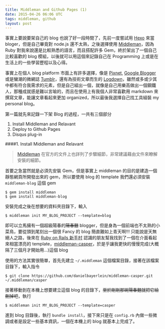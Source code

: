 ```yaml
---
title: Middleman and Github Pages (1)
date: 2015-04-26 06:06 UTC
tags: middleman, github
layout: post
---
```


事實上要說要架自己的 blog 也說了好一段時間了，先前一度嘗試用 [Hexo](https://hexo.io/zh-tw/) 來當 bloger，但是自己畢竟對 node.js 還不太熟，之後選擇使用 [Middleman](https://middlemanapp.com)，因為 Ruby 對我來說還是比較熟悉的語言，而且搭配許多 Gem，終於架出了一個自己比較喜歡的 blog 模組，以後就可以用這個來記錄自己在 Programming 上或是在生活上的一些學習歷程以及心得。

事實上在個人 blog platform 市面上有許多選擇，像是 [Pixnet](https://www.pixnet.net/), [Google Blogger](https://www.blogger.com/) 或是蠻潮的微網誌 [Tumblr](https://www.tumblr.com/)，還有為技術文章而生的 [Logdown](logdown.com/)，雖然或多或少其中都有符合我需求的元素，但是自己組出一個，就像是自己用樂高做出一個鋼鐵人，那種成就感是難以言喻的，而且在使用上有我個人非常喜歡用 markdown 來撰寫文章，能讓文章看起來更加 organized，所以最後我選擇自己找工具組裝 my personal blog。

第一篇就先來記錄一下架 Blog 的過程，一共有三個部分

1. Install Middleman and Relavant
2. Deploy to Github Pages
3. Disqus plug-in

####1. Install Middleman and Relavant
> [Middleman](https://middlemanapp.com) 在官方的文件上也詳列了步驟細節，非常建議藉由文件來瞭解安裝的細節。

首要之急當然就是必須先安裝 Gem，但是事實上 middleman 的目的是建造一個靜態網頁所開發出來的 gem，所以要使用 blog 的 template 我們還必須安裝 `middleman-blog` 這個 gem

```
$ gem install middleman
$ gem install middleman-blog
```

安裝完成之後在想要的資料夾目錄下，輸入

```
$ middleman init MY_BLOG_PROJECT --template=blog
```

即可以立馬擁有一個超級陽春的<del>陽春麵</del> blogger，但是身為一個前端也不太熟的小菜鳥，要從頭到尾刻出一個很 Fancy 的 blog 簡直難如上青天啊!!! 只能說是天無絕人之路，後來在 [Ruby on Rails 新手村](https://www.facebook.com/groups/RailsRookie/) 認識的朋友幫我找到了一個在介面看起來相當漂亮的 template，[middleman-casper](https://github.com/danielbayerlein/middleman-casper)，於是乎讓我更快的慢慢完成(大概隔了三個月才開始用...)這個 blog

使用的方法其實很簡單，首先先建立 `~/.middleman` 這個檔案目錄，接著在該檔案目錄下，輸入指令

```
$ git clone https://github.com/danielbayerlein/middleman-casper.git ~/.middleman/casper
```

接著移動到在本機上想要建立這個 blog 的目錄下，<del>至於剛剛那碗陽春麵就把它給刪掉吧</del>，執行

```
$ middleman init MY_BLOG_PROJECT --template=casper
```

進到 blog 目錄後，執行 `bundle install`，接下來只是在 `config.rb` 內做一些微調或者是設定一些基本資訊，一個在本機上的 blog 就基本上完成了。

